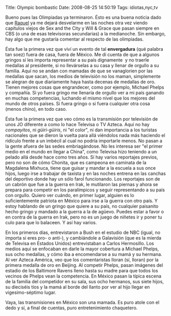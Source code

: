 Title: Olympic bombastic
Date: 2008-08-25 14:50:19
Tags: idiotas,nyc,tv

Bueno pues las Olimpiadas ya terminaron. Ésto es una buena noticia dado que <a href="http://maggit.com.mx/">Raquel</a> ya me dejará desvelarme en las noches otra vez viendo capítulos viejos de Sex and the City y Will &amp; Grace que pasan siempre en CBS (o una de esas televisoras secundarias) a la medianoche. Sin embargo, hay algo que me gustaría comentar al respecto de las olimpiadas.

Ésta fue la primera vez que viví un evento de tal <strong>envergadura</strong> (qué palabra tan soez) fuera de casa, fuera de México. Me di cuenta de que a algunos gringos sí les importa representar a su país dignamente  y no traerle medallas al presidente, si no llevárselas a su casa y llenar de orgullo a su familia. Aquí no se andan con mamadas de que se vanaglorien por las medallas que sacan, los medios de televisión no los maman, simplemente se alegran de que diariamente haya hasta decenas de medallas de oro. Tienen mejores cosas que engrandecer, como por ejemplo, Michael Phelps y compañía. Si yo fuera gringo me llenaría de orgullo ver a mi país ganando en muchas competencias, luchando el mismo nivel que los mejores del mundo de otros países. Si fuera gringo o si fuera cualquier otra cosa (menos chino), en todo caso.

Ésta fue la primera vez que veo cómo es la transmisión por televisión de unos JO diferente a como lo hace Televisa o TV Azteca. Aquí no hay <em>compayitos</em>, ni <em>güiri-güiris</em>, ni "el color", ni dan importancia a los turistas nacionales que se dieron la vuelta para allá viéndolos nada más haciendo el ridículo frente a un imbécil al cual no podría importarle menos. No pasan a la gente afuera de las sedes embriagándose. No les interesa ser "el primer medio en el mundo en llegar a China", como Televisa hizo teniendo a un pelado allá desde hace como tres años. Sí hay varios reportajes previos, pero no son de cómo Chonita, que es campeona en caminata de la Magdalena Mixhuca, tiene que guisar y mandar a la escuela a sus once hijos, luego irse a trabajar de taxista y en las noches entrena en las canchas del deportivo donde hay un sólo farol funcionando. Los reportajes son de un cabrón que fue a la guerra en Irak, le mutilaron las piernas y ahora se prepara para competir en los paralímpicos y seguir representando a su país con orgullo. Quiero ver cuándo, en primer lugar, alguien es lo suficientemente patriota en México para irse a la guerra con otro país. Y estoy hablando de un gringo que quiere a su país, no cualquier paisanito hecho gringo y mandado a la guerra a la de agüevo. Puedes estar a favor o en contra de la guerra en Irak, pero no es un juego de niñetes ir y poner tu culo para que lo balaceen. Y así hay varios.

En los primeros días, entrevistaron a Bush en el estudio de NBC (igual, no importa si eres pro- o anti-), y cambiándole a Galavisión (que es la mierda de Televisa en Estados Unidos) entrevistaban a Carlos Hermosillo. Los medios aquí se enfocaban en darle la mayor cobertura a Michael Phelps, sus ocho medallas, y cómo iba a encomendarse a su mamá y su hermana. Al ver Azteca América, veo que los comentaristas lloran (sí, lloran) por la primera medalla de oro en Beijing. Al competir Phelps, pasan imágenes del estadio de los Baltimore Ravens lleno hasta su madre para que todos los vecinos de Phelps vean la competencia. En México pasan la típica escena de la familia del competidor en su sala, sus ocho hermanos, sus siete hijos, su dieciséis tíos y la mamá al borde del llanto por ver al hijo llegar en vigesimo-séptimo lugar.

Vaya, las transmisiones en México son una mamada. Es puro atole con el dedo y sí, a final de cuentas, puro entretenimiento chaquetero.